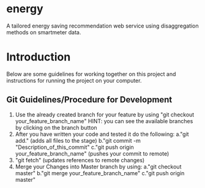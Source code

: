 # energy
A tailored energy saving recommendation web service using disaggregation methods on smartmeter data.

# Introduction
Below are some guidelines for working together on this project and instructions for running the project on your computer.

## Git Guidelines/Procedure for Development
1. Use the already created branch for your feature by using "git checkout your_feature_branch_name" HINT: you can see the available branches by clicking on the branch button
2. After you have written your code and tested it do the following: 
  a."git add." (adds all files to the stage)
  b."git commit -m "Description_of_this_commit"
  c."git push origin your_feature_branch_name" (pushes your commit to remote)
3. "git fetch" (updates references to remote changes)
4. Merge your Changes into Master branch by using:
  a."git checkout master"
  b."git merge your_feature_branch_name"
  c."git push origin master"

